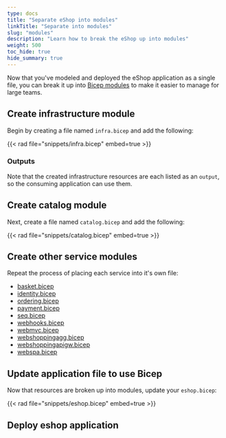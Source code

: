 ```yaml
---
type: docs
title: "Separate eShop into modules"
linkTitle: "Separate into modules"
slug: "modules"
description: "Learn how to break the eShop up into modules"
weight: 500
toc_hide: true
hide_summary: true
---
```


Now that you've modeled and deployed the eShop application as a single file, you can break it up into [Bicep modules](https://docs.microsoft.com/en-us/azure/azure-resource-manager/bicep/modules) to make it easier to manage for large teams.

## Create infrastructure module

Begin by creating a file named `infra.bicep` and add the following:

{{< rad file="snippets/infra.bicep" embed=true >}}

### Outputs

Note that the created infrastructure resources are each listed as an `output`, so the consuming application can use them.

## Create catalog module

Next, create a file named `catalog.bicep` and add the following:

{{< rad file="snippets/catalog.bicep" embed=true >}}

## Create other service modules

Repeat the process of placing each service into it's own file:

- [basket.bicep](snippets/basket.bicep)
- [identity.bicep](snippets/identity.bicep)
- [ordering.bicep](snippets/ordering.bicep)
- [payment.bicep](snippets/payment.bicep)
- [seq.bicep](snippets/seq.bicep)
- [webhooks.bicep](snippets/webhooks.bicep)
- [webmvc.bicep](snippets/webmvc.bicep)
- [webshoppingagg.bicep](snippets/webshoppingagg.bicep)
- [webshoppingapigw.bicep](snippets/webshoppingapigw.bicep)
- [webspa.bicep](snippets/webspa.bicep)

## Update application file to use Bicep

Now that resources are broken up into modules, update your `eshop.bicep`:

{{< rad file="snippets/eshop.bicep" embed=true >}}

## Deploy eshop application
